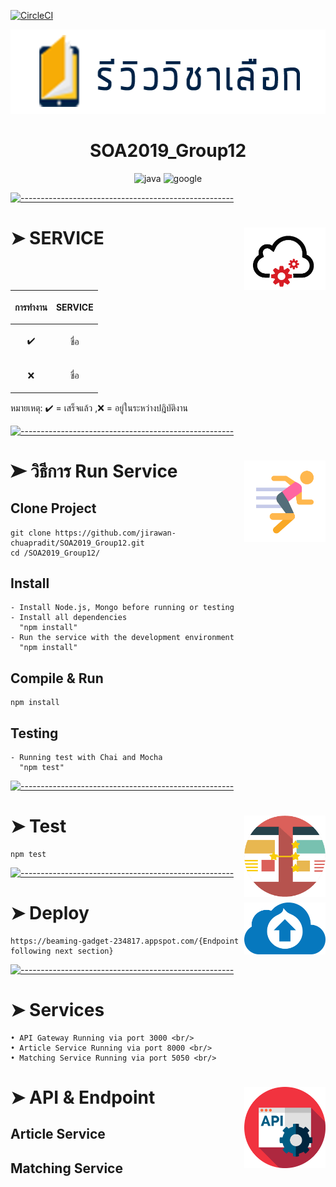 [![CircleCI](https://circleci.com/gh/jirawan-chuapradit/SOA2019_Group12.svg?style=svg)](https://circleci.com/gh/jirawan-chuapradit/SOA2019_Group12)

<p align="center">
  <img src="https://github.com/jirawan-chuapradit/SOA2019_Group12/blob/master/images/logo.png" alt="Logo" width="578" height="135" />
</p>
<h1 align="center">SOA2019_Group12</h1>

<p align="center">
<a> <img alt="java" src="https://img.shields.io/static/v1.svg?label=made%20with&message=java&color=orange&logo=java&style=flat"></a>
<a> <img alt="google" src="https://img.shields.io/static/v1.svg?label=deployed&message=cloud%20platform&color=4285f4&logo=google&style=flat&logoColor=white"></a>
</p>

[![-----------------------------------------------------](https://raw.githubusercontent.com/andreasbm/readme/master/assets/lines/colored.png)](#table-of-contents)

# ➤ SERVICE <img src="https://github.com/jirawan-chuapradit/SOA2019_Group12/blob/master/images/Web-Service-Icon.png" align="right" width="130" height="100" />


| <p align="center">การทำงาน</p>  | <p align="center">SERVICE</p>  |
| ------------- | ------------- |
| <p align="center">:heavy_check_mark: </p>  |<p align="center"> ชื่อ </p>  |
| <p align="center">:x:</p>  | <p align="center">ชื่อ</p>  |

หมายเหตุ: :heavy_check_mark: = เสร็จแล้ว ,:x: = อยู่ในระหว่างปฎิบัติงาน

[![-----------------------------------------------------](https://raw.githubusercontent.com/andreasbm/readme/master/assets/lines/colored.png)](#table-of-contents)

# ➤ วิธีการ Run Service<img src="https://github.com/jirawan-chuapradit/SOA2019_Group12/blob/master/images/icons8-exercise.png" align="right" width="130"  />
## Clone Project 
```
git clone https://github.com/jirawan-chuapradit/SOA2019_Group12.git
cd /SOA2019_Group12/
```
## Install
```
- Install Node.js, Mongo before running or testing
- Install all dependencies
  "npm install"
- Run the service with the development environment 
  "npm install"

```
## Compile & Run
```
npm install
```
## Testing
```
- Running test with Chai and Mocha 
  "npm test"
```

[![-----------------------------------------------------](https://raw.githubusercontent.com/andreasbm/readme/master/assets/lines/colored.png)](#table-of-contents)

# ➤ Test<img src="https://github.com/jirawan-chuapradit/SOA2019_Group12/blob/master/images/images.png" align="right" width="130"  />
```
npm test
```
[![-----------------------------------------------------](https://raw.githubusercontent.com/andreasbm/readme/master/assets/lines/colored.png)](#table-of-contents)

# ➤ Deploy<img src="https://github.com/jirawan-chuapradit/SOA2019_Group12/blob/master/images/icon-deploy.png" align="right" width="130"  />
```
https://beaming-gadget-234817.appspot.com/{Endpoint following next section}
```
[![-----------------------------------------------------](https://raw.githubusercontent.com/andreasbm/readme/master/assets/lines/colored.png)](#table-of-contents)

# ➤  Services <br/>
```
• API Gateway Running via port 3000 <br/>
• Article Service Running via port 8000 <br/>
• Matching Service Running via port 5050 <br/>
```


# ➤  API & Endpoint<img src="https://github.com/jirawan-chuapradit/SOA2019_Group12/blob/master/images/603197.png" align="right" width="130"  />

## Article Service

## Matching Service



